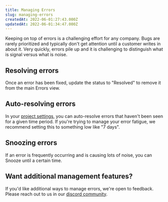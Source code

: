 ```yaml
---
title: Managing Errors
slug: managing-errors
createdAt: 2022-06-01:27:43.000Z
updatedAt: 2022-06-01:34:47.000Z
---
```


Keeping on top of errors is a challenging effort for any company. Bugs are rarely prioritized and typically don't get attention until a customer writes in about it. Very quickly, errors pile up and it is challenging to distinguish what is signal versus what is noise.

## Resolving errors
Once an error has been fixed, update the status to "Resolved" to remove it from the main Errors view.

## Auto-resolving errors
In your [project settings](https://app.highlight.io/settings), you can auto-resolve errors that haven't been seen for a given time period. If you're trying to manage your error fatigue, we recommend setting this to something low like "7 days". 

## Snoozing errors
If an error is frequently occurring and is causing lots of noise, you can Snooze until a certain time.


## Want additional management features?
If you'd like additional ways to manage errors, we're open to feedback. Please reach out to us in our [discord community](https://highlight.io/community).
